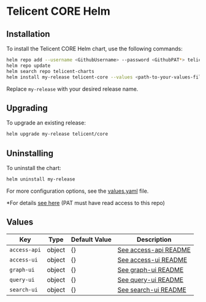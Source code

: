 # Telicent CORE Helm

## Installation

To install the Telicent CORE Helm chart, use the following commands:

```sh
helm repo add --username <GithubUsername> --password <GithubPAT*> telicent-core-charts 'https://raw.githubusercontent.com/Telicent-io/telicent-core-charts/gh-pages'
helm repo update
helm search repo telicent-charts
helm install my-release telicent-core --values <path-to-your-values-file.yaml>
```

Replace `my-release` with your desired release name.

## Upgrading

To upgrade an existing release:

```sh
helm upgrade my-release telicent/core
```

## Uninstalling

To uninstall the chart:

```sh
helm uninstall my-release
```

For more configuration options, see the [values.yaml](./values.yaml) file.

\*For details [see here](https://docs.github.com/en/authentication/keeping-your-account-and-data-secure/managing-your-personal-access-tokens) (PAT must have read access to this repo)

## Values

| Key                          | Type     | Default Value                          | Description                                                                 |
|------------------------------|----------|----------------------------------------|-----------------------------------------------------------------------------|
| `access-api`                 | object  | {}     | [See access-api README](./charts/telicent-core/charts/access-api/README.md)|
| `access-ui`                  | object  | {}     | [See access-ui README](./charts/telicent-core/charts/access-ui/README.md)  |
| `graph-ui`                   | object  | {}     | [See graph-ui README](./charts/telicent-core/charts/graph-ui/README.md)    |
| `query-ui`                   | object  | {}     | [See query-ui README](./charts/telicent-core/charts/query-ui/README.md)    |
| `search-ui`                   | object  | {}     | [See search-ui README](./charts/telicent-core/charts/search-ui/README.md)    |
